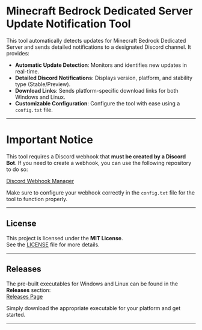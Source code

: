 
# Minecraft Bedrock Dedicated Server Update Notification Tool

This tool automatically detects updates for Minecraft Bedrock Dedicated Server and sends detailed notifications to a designated Discord channel. It provides:

- **Automatic Update Detection**: Monitors and identifies new updates in real-time.
- **Detailed Discord Notifications**: Displays version, platform, and stability type (Stable/Preview).
- **Download Links**: Sends platform-specific download links for both Windows and Linux.
- **Customizable Configuration**: Configure the tool with ease using a `config.txt` file.

---

# Important Notice

This tool requires a Discord webhook that **must be created by a Discord Bot**. 
If you need to create a webhook, you can use the following repository to do so:

[Discord Webhook Manager](https://github.com/reversedcodes/Discord-Webhook-Manager)

Make sure to configure your webhook correctly in the `config.txt` file for the tool to function properly.

---

## License

This project is licensed under the **MIT License**.  
See the [LICENSE](LICENSE) file for more details.

---

## Releases

The pre-built executables for Windows and Linux can be found in the **Releases** section:  
[Releases Page](https://github.com/TorchCS-MC/Minecraft-Bedrock-Dedicated-Server-Updater-Notification/tags)

Simply download the appropriate executable for your platform and get started.

---
